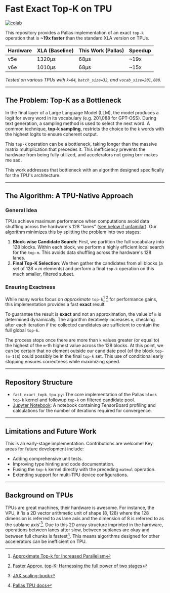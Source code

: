 # Fast Exact Top-K on TPU

[![colab](https://colab.research.google.com/assets/colab-badge.svg)](https://colab.research.google.com/github/oliverdutton/fast_exact_topk_tpu/blob/main/fast_exact_topk_tpu.ipynb)

This repository provides a Pallas implementation of an exact `top-k` operation that is **~19x faster** than the standard XLA version on TPUs.

| Hardware       | XLA (Baseline) | This Work (Pallas) | Speedup |
| :------------- | :------------- | :----------------- | :------ |
| v5e            | 1320µs         | 68µs              | ~19x    |
| v6e            | 1010µs         | 68µs              | ~15x   |


*Tested on various TPUs with `k=64`, `batch_size=32`, and `vocab_size=201,088`.*

---

## The Problem: Top-K as a Bottleneck

In the final layer of a Large Language Model (LLM), the model produces a logit for every word in its vocabulary (e.g. 201,088 for GPT-OSS). During text generation, a sampling method is used to select the next word. A common technique, **top-k sampling**, restricts the choice to the `k` words with the highest logits to ensure coherent output.

This `top-k` operation can be a bottleneck, taking longer than the massive matrix multiplication that precedes it. This inefficiency prevents the hardware from being fully utilized, and accelerators not going brrr makes me sad.

This work addresses that bottleneck with an algorithm designed specifically for the TPU's architecture.

---

## The Algorithm: A TPU-Native Approach

### General Idea

TPUs achieve maximum performance when computations avoid data shuffling across the hardware's 128 "lanes" ([see below if unfamilar](#background-on-tpus)). Our algorithm minimizes this by splitting the problem into two stages:

1.  **Block-wise Candidate Search**: First, we partition the full vocabulary into 128 blocks. Within each block, we perform a highly efficient local search for the `top-m`. This avoids  data shuffling across the hardware's 128 lanes.
2.  **Final Top-K Selection**: We then gather the candidates from all blocks (a set of $128 \times m$ elements) and perform a final `top-k` operation on this much smaller, filtered subset.


### Ensuring Exactness

While many works focus on *approximate* `top-k`[^6] [^7] for performance gains, this implementation provides a fast **exact** result.

[^6]: [Approximate Top-k for Increased Parallelism](https://arxiv.org/pdf/2412.04358) 
[^7]: [Faster Approx. top-K: Harnessing the full power of two stages](https://arxiv.org/pdf/2506.04165)

To guarantee the result is **exact** and not an approximation, the value of `m` is determined dynamically. The algorithm iteratively increases `m`, checking after each iteration if the collected candidates are sufficient to contain the full global `top-k`.

The process stops once there are more than `k` values greater (or equal to) the highest of the `m`-th highest value across the 128 blocks. At this point, we can be certain that no element outside our candidate pool (of the block `top-(m-1)`s) could possibly be in the final `top-k` set. This use of conditional early stopping ensures correctness while maximizing speed.

---

## Repository Structure

* `fast_exact_topk_tpu.py`: The core implementation of the Pallas `block top-k` kernel and followup `top-k` on filtered candidate pool.
* [Jupyter Notebook](https://colab.research.google.com/github/oliverdutton/fast_exact_topk_tpu/blob/main/fast_exact_topk_tpu.ipynb): A notebook containing TensorBoard profiling and calculations for the number of iterations required for convergence.

---

## Limitations and Future Work

This is an early-stage implementation. Contributions are welcome! Key areas for future development include:
* Adding comprehensive unit tests.
* Improving type hinting and code documentation.
* Fusing the `top-k` kernel directly with the preceding `matmul` operation.
* Extending support for multi-TPU device configurations.

---
## Background on TPUs
TPUs are great machines, their hardware is awesome. For instance, the VPU, it 'is a 2D vector arithmetic unit of shape (8, 128) where the 128 dimension is referred to as lane axis and the dimension of 8 is referred to as the sublane axis'[^3]. Due to this 2D array structure imprinted in the hardware, operations between lanes after slow, between sublanes are okay and between full chunks is fastest[^4]. This means algorithms designed for other accelerators can be inefficient on TPU.

[^3]: [JAX scaling-book](https://jax-ml.github.io/scaling-book/tpus/)
[^4]: [Pallas TPU docs](https://docs.jax.dev/en/latest/pallas/tpu/details.html)